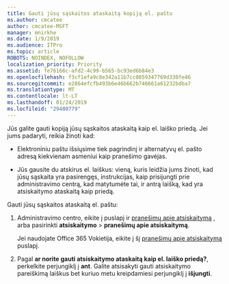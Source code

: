 ```yaml
---
title: Gauti jūsų sąskaitos ataskaitą kopiją el. paštu
ms.author: cmcatee
author: cmcatee-MSFT
manager: mnirkhe
ms.date: 1/9/2019
ms.audience: ITPro
ms.topic: article
ROBOTS: NOINDEX, NOFOLLOW
localization_priority: Priority
ms.assetid: fe76166c-afd2-4c99-b565-bc93ed6b84e3
ms.openlocfilehash: f3cf1efa9c8e342a11b7cc0859347769d330fe46
ms.sourcegitcommit: e2864efcfb493b6e46b662b746661a61232bdba7
ms.translationtype: MT
ms.contentlocale: lt-LT
ms.lasthandoff: 01/24/2019
ms.locfileid: "29480779"
---
```

Jūs galite gauti kopiją jūsų sąskaitos ataskaitą kaip el. laiško priedą. Jei jums padaryti, reikia žinoti kad:
  
- Elektroniniu paštu išsiųsime tiek pagrindinį ir alternatyvų el. pašto adresą kiekvienam asmeniui kaip pranešimo gavėjas.
    
- Jūs gausite du atskirus el. laiškus: vieną, kuris leidžia jums žinoti, kad jūsų sąskaita yra pasirengęs, instrukcijas, kaip prisijungti prie administravimo centrą, kad matytumėte tai, ir antrą laišką, kad yra atsiskaitymo ataskaitą kaip priedą.
    
Gauti jūsų sąskaitos ataskaitą el. paštu:
  
1. Administravimo centro, eikite į puslapį ir [pranešimų apie atsiskaitymą](https://go.microsoft.com/fwlink/p/?linkid=853212) , arba pasirinkti **atsiskaitymo** \> **pranešimų apie atsiskaitymą**.
    
    Jei naudojate Office 365 Vokietija, eikite į šį [pranešimų apie atsiskaitymą](https://go.microsoft.com/fwlink/p/?linkid=853213) puslapį. 
    
2. Pagal **ar norite gauti atsiskaitymo ataskaitą kaip el. laiško priedą?**, perkelkite perjungiklį į **ant**. Galite atsisakyti gauti atsiskaitymo pareiškimą laiškus bet kuriuo metu kreipdamiesi perjungiklį į **išjungti**.
    

